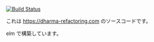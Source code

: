 [![Build Status](https://travis-ci.org/dharma-refactoring/dharma-refactoring.svg?branch=master)](https://travis-ci.org/dharma-refactoring/dharma-refactoring)

これは https://dharma-refactoring.com のソースコードです。

elm で構築しています。

